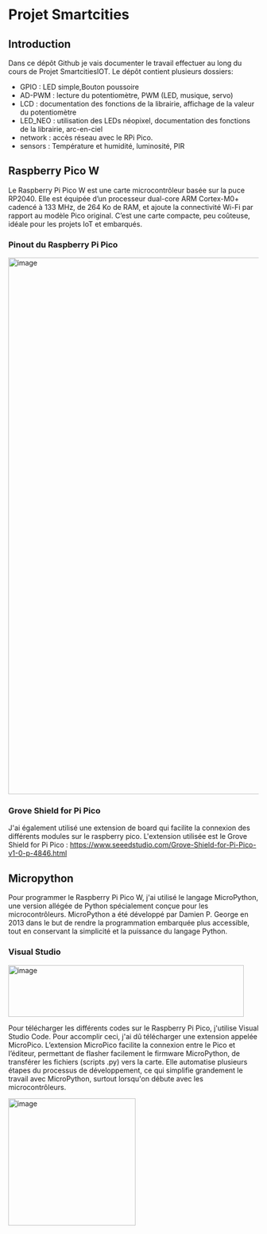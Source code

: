 # Projet Smartcities

## Introduction
Dans ce dépôt Github je vais documenter le travail effectuer au long du cours de Projet SmartcitiesIOT.
Le dépôt contient plusieurs dossiers: 
- GPIO : LED simple,Bouton poussoire
- AD-PWM : lecture du potentiomètre, PWM (LED, musique, servo)
- LCD : documentation des fonctions de la librairie, affichage de la valeur du potentiomètre
- LED_NEO : utilisation des LEDs néopixel, documentation des fonctions de la librairie, arc-en-ciel
- network : accès réseau avec le RPi Pico.
- sensors : Température et humidité, luminosité, PIR
## Raspberry Pico W
Le Raspberry Pi Pico W est une carte microcontrôleur basée sur la puce RP2040. Elle est équipée d’un processeur dual-core ARM Cortex-M0+ cadencé à 133 MHz, de 264 Ko de RAM, et ajoute la connectivité Wi-Fi par rapport au modèle Pico original.
C’est une carte compacte, peu coûteuse, idéale pour les projets IoT et embarqués.
### Pinout du Raspberry Pi Pico
<img width="1920" height="1080" alt="image" src="https://github.com/user-attachments/assets/eb88469c-6eab-4b56-b656-c31beb64dd05" />

### Grove Shield for Pi Pico
J'ai également utilisé une extension de board qui facilite la connexion des différents modules sur le raspberry pico. 
L'extension utilisée est le Grove Shield for Pi Pico : https://www.seeedstudio.com/Grove-Shield-for-Pi-Pico-v1-0-p-4846.html

## Micropython
Pour programmer le Raspberry Pi Pico W, j'ai utilisé le langage MicroPython, une version allégée de Python spécialement conçue pour les microcontrôleurs. MicroPython a été développé par Damien P. George en 2013 dans le but de rendre la programmation embarquée plus accessible, tout en conservant la simplicité et la puissance du langage Python.

### Visual Studio
<img width="474" height="104" alt="image" src="https://github.com/user-attachments/assets/4e928384-ecb7-4bf4-ba47-d6fef911ac6a" />

Pour télécharger les différents codes sur le Raspberry Pi Pico, j'utilise Visual Studio Code. Pour accomplir ceci, j'ai dû télécharger une extension appelée MicroPico.
L’extension MicroPico facilite la connexion entre le Pico et l’éditeur, permettant de flasher facilement le firmware MicroPython, de transférer les fichiers (scripts .py) vers la carte. Elle automatise plusieurs étapes du processus de développement, ce qui simplifie grandement le travail avec MicroPython, surtout lorsqu'on débute avec les microcontrôleurs.

<img width="256" height="256" alt="image" src="https://github.com/user-attachments/assets/df7c7b63-1ead-417d-b8d8-e82640a81637" />



